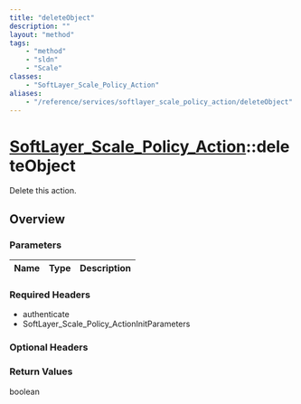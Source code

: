 ```yaml
---
title: "deleteObject"
description: ""
layout: "method"
tags:
    - "method"
    - "sldn"
    - "Scale"
classes:
    - "SoftLayer_Scale_Policy_Action"
aliases:
    - "/reference/services/softlayer_scale_policy_action/deleteObject"
---
```

# [SoftLayer_Scale_Policy_Action](/reference/services/SoftLayer_Scale_Policy_Action)::deleteObject

Delete this action.


## Overview 


### Parameters 
|Name | Type | Description |
| --- | --- | --- |


### Required Headers
* authenticate
* SoftLayer_Scale_Policy_ActionInitParameters

### Optional Headers

### Return Values
boolean

